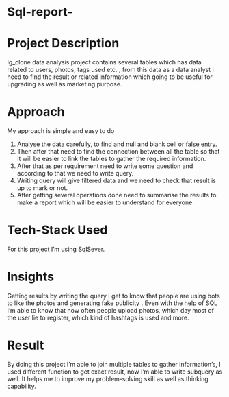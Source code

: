 # Sql-report-
# Project Description
Ig_clone data analysis project contains several tables which has data related to 
users, photos, tags used etc. , from this data as a data analyst i need to find the 
result or related information which going to be useful for upgrading as well as 
marketing purpose.
# Approach
My approach is simple and easy to do 
1) Analyse the data carefully, to find and null and blank cell or false entry.
2) Then after that need to find the connection between all the table so that it will 
be easier to link the tables to gather the required information.
3) After that as per requirement need to write some question and according to 
that we need to write query.
4) Writing query will give filtered data and we need to check that result is up to
mark or not.
5) After getting several operations done need to summarise the results to make 
a report which will be easier to understand for everyone.
#  Tech-Stack Used
For this project I’m using SqlSever.
# Insights
Getting results by writing the query I get to know that people are using bots to like 
the photos and generating fake publicity . Even with the help of SQL I’m able to know 
that how often people upload photos, which day most of the user lie to register,
which kind of hashtags is used and more.
# Result
By doing this project I’m able to join multiple tables to gather information’s, I
used different function to get exact result, now I’m able to write subquery as 
well. It helps me to improve my problem-solving skill as well as thinking 
capability.
